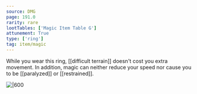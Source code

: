 ```yaml
---
source: DMG
page: 191.0
rarity: rare
lootTables: ['Magic Item Table G']
attunement: True
type: ['ring']
tag: item/magic
---
```


While you wear this ring, [[difficult terrain]] doesn't cost you extra movement. In addition, magic can neither reduce your speed nor cause you to be [[paralyzed]] or [[restrained]].


![|600](https://5e.tools/img/items/DMG/Ring%20of%20Free%20Action.jpg)